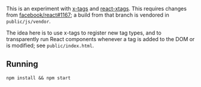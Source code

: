 This is an experiment with [x-tags](http://www.x-tags.org/) and [react-xtags](https://github.com/vjeux/react-xtags/). This requires changes from [facebook/react#1167](https://github.com/facebook/react/pull/1167); a build from that branch is vendored in `public/js/vendor`.

The idea here is to use x-tags to register new tag types, and to transparently run React components whenever a tag is added to the DOM or is modified; see `public/index.html`.

Running
-------

`npm install && npm start`
